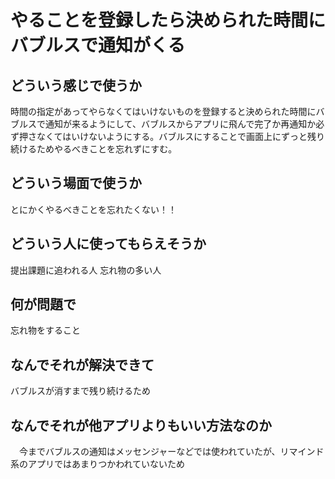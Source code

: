 # やることを登録したら決められた時間にバブルスで通知がくる

## どういう感じで使うか
時間の指定があってやらなくてはいけないものを登録すると決められた時間にバブルスで通知が来るようにして、バブルスからアプリに飛んで完了か再通知か必ず押さなくてはいけないようにする。バブルスにすることで画面上にずっと残り続けるためやるべきことを忘れずにすむ。

## どういう場面で使うか
とにかくやるべきことを忘れたくない！！

## どういう人に使ってもらえそうか
提出課題に追われる人
忘れ物の多い人

## 何が問題で
忘れ物をすること

## なんでそれが解決できて
バブルスが消すまで残り続けるため

## なんでそれが他アプリよりもいい方法なのか
　今までバブルスの通知はメッセンジャーなどでは使われていたが、リマインド系のアプリではあまりつかわれていないため
